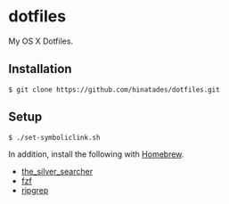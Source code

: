 # dotfiles

My OS X Dotfiles.

## Installation

```
$ git clone https://github.com/hinatades/dotfiles.git
```

## Setup

```
$ ./set-symboliclink.sh
```

In addition, install the following with [Homebrew](https://brew.sh/).

- [the_silver_searcher](https://github.com/ggreer/the_silver_searcher)
- [fzf](https://github.com/junegunn/fzf)
- [ripgrep](https://github.com/BurntSushi/ripgrep)
